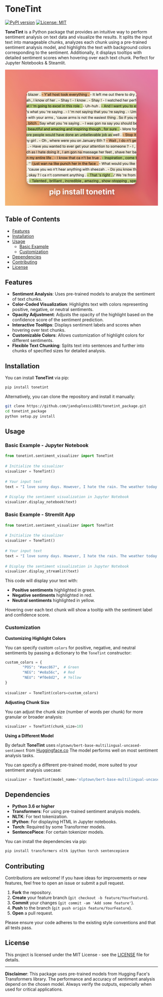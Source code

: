 # ToneTint

[![PyPI version](https://badge.fury.io/py/ToneTint.svg)](https://badge.fury.io/py/ToneTint)
[![License: MIT](https://img.shields.io/badge/License-MIT-yellow.svg)](https://opensource.org/licenses/MIT)

**ToneTint** is a Python package that provides an intuitive way to perform sentiment analysis on text data and visualize the results. It splits the input text into manageable chunks, analyzes each chunk using a pre-trained sentiment analysis model, and highlights the text with background colors corresponding to the sentiment. Additionally, it displays tooltips with detailed sentiment scores when hovering over each text chunk. Perfect for Jupyter Notebooks & Steamlit.

![images](https://github.com/janduplessis883/tonetint_package/raw/master/images/pip.png)

## Table of Contents

- [Features](#features)
- [Installation](#installation)
- [Usage](#usage)
  - [Basic Example](#basic-example)
  - [Customization](#customization)
- [Dependencies](#dependencies)
- [Contributing](#contributing)
- [License](#license)

## Features

- **Sentiment Analysis**: Uses pre-trained models to analyze the sentiment of text chunks.
- **Color-Coded Visualization**: Highlights text with colors representing positive, negative, or neutral sentiments.
- **Opacity Adjustment**: Adjusts the opacity of the highlight based on the confidence score of the sentiment prediction.
- **Interactive Tooltips**: Displays sentiment labels and scores when hovering over text chunks.
- **Customizable Colors**: Allows customization of highlight colors for different sentiments.
- **Flexible Text Chunking**: Splits text into sentences and further into chunks of specified sizes for detailed analysis.

## Installation

You can install **ToneTint** via pip:

```bash
pip install tonetint
```

Alternatively, you can clone the repository and install it manually:

```bash
git clone https://github.com/janduplessis883/tonetint_package.git
cd tonetint_package
python setup.py install
```

## Usage

### Basic Example - Jupyter Notebook

```python
from tonetint.sentiment_visualizer import ToneTint

# Initialize the visualizer
visualizer = ToneTint()

# Your input text
text = "I love sunny days. However, I hate the rain. The weather today is okay."

# Display the sentiment visualization in Jupyter Notebook
visualizer.display_notebook(text)
```
### Basic Example - Stremlit App
```python
from tonetint.sentiment_visualizer import ToneTint

# Initialize the visualizer
visualizer = ToneTint()

# Your input text
text = "I love sunny days. However, I hate the rain. The weather today is okay."

# Display the sentiment visualization in Jupyter Notebook
visualizer.display_streamlit(text)
```
This code will display your text with:

- **Positive sentiments** highlighted in green.
- **Negative sentiments** highlighted in red.
- **Neutral sentiments** highlighted in yellow.

Hovering over each text chunk will show a tooltip with the sentiment label and confidence score.

### Customization

**Customizing Highlight Colors**

You can specify custom `colors` for positive, negative, and neutral sentiments by passing a dictionary to the `ToneTint` constructor:

```python
custom_colors = {
        "POS": "#aec867",  # Green
        "NEG": "#e8a56c",  # Red
        "NEU": "#f0e8d2",  # Yellow
}

visualizer = ToneTint(colors=custom_colors)
```

**Adjusting Chunk Size**

You can adjust the chunk size (number of words per chunk) for more granular or broader analysis:

```python
visualizer = ToneTint(chunk_size=10)
```

**Using a Different Model**

By default **ToneTint** uses `nlptown/bert-base-multilingual-uncased-sentiment` from [Huggingface.co](https://huggingface.co/nlptown/bert-base-multilingual-uncased-sentiment) The model performs well on most sentiment analysis tasks.

You can specify a different pre-trained model, more suited to your sentiment analysis usecase:

```python
visualizer = ToneTint(model_name='nlptown/bert-base-multilingual-uncased-sentiment')
```

## Dependencies

- **Python 3.6 or higher**
- **Transformers**: For using pre-trained sentiment analysis models.
- **NLTK**: For text tokenization.
- **IPython**: For displaying HTML in Jupyter notebooks.
- **Torch**: Required by some Transformer models.
- **SentencePiece**: For certain tokenizer models.

You can install the dependencies via pip:

```bash
pip install transformers nltk ipython torch sentencepiece
```

## Contributing

Contributions are welcome! If you have ideas for improvements or new features, feel free to open an issue or submit a pull request.

1. **Fork** the repository.
2. **Create** your feature branch (`git checkout -b feature/YourFeature`).
3. **Commit** your changes (`git commit -am 'Add some feature'`).
4. **Push** to the branch (`git push origin feature/YourFeature`).
5. **Open** a pull request.

Please ensure your code adheres to the existing style conventions and that all tests pass.

## License

This project is licensed under the MIT License - see the [LICENSE](LICENSE) file for details.

---

**Disclaimer**: This package uses pre-trained models from Hugging Face's Transformers library. The performance and accuracy of sentiment analysis depend on the chosen model. Always verify the outputs, especially when used for critical applications.
